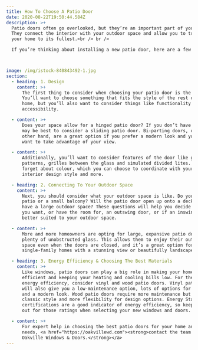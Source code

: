```yaml
---
title: How To Choose A Patio Door
date: 2020-08-22T19:50:44.584Z
description: >+
  Patio doors often go overlooked, but they’re an important part of your home.
  They connect the interior with your outdoor space and allow you to truly enjoy
  your home to its fullest.<br /> br />

  If you’re thinking about installing a new patio door, here are a few important things to consider:



image: /img/istock-840843492-1.jpg
section:
  - heading: 1. Design
    content: >+
      The first thing to consider when choosing your patio door is the design.
      You’ll want to choose something that fits the style of the rest of your
      home, but you’ll also want to consider things like functionality and
      accessibility.

  - content: >+
      Does your space allow for a hinged patio door? If you don’t have room, it
      may be best to consider a sliding patio door. Bi-parting doors, on the
      other hand, are a great option if you prefer a modern look and you really
      want to take advantage of your view.

  - content: >+
      Additionally, you’ll want to consider features of the door like grille
      patterns, grilles between the glass and simulated divided lites. And don’t
      forget about colour, which you can choose to coordinate with your home,
      interior design style and more.

  - heading: 2. Connecting To Your Outdoor Space
    content: >+
      Next, you should consider what your outdoor space is like. Do you have a
      patio or a small balcony? Will the patio door open up onto a deck? Do you
      have a large outdoor space? These questions will help you decide whether
      you want, or have the room for, an outswing door, or if an inswing is
      better suited to your outdoor space.

  - content: >+
      More and more homeowners are opting for large, expansive patio doors with
      plenty of unobstructed glass. This allows them to enjoy their outdoor
      space even when the doors are closed, and it’s a great option for
      single-family homes with a stunning view or beautifully landscaped garden.

  - heading: 3. Energy Efficiency & Choosing The Best Materials
    content: >+
      Like windows, patio doors can play a big role in making your home energy
      efficient and keeping your heating and cooling bills low. For the highest
      energy efficiency, consider vinyl and wood patio doors. Vinyl patio doors
      will also give you a low-maintenance option, lots of options for colours
      and a modern look. Wood patio doors require more maintenance but offer a
      classic style and more flexibility for design options. Energy Star
      certifications are a good indicator of energy efficiency, so keep an eye
      out for those ratings when selecting your new windows and doors.

  - content: >+
      For expert help in choosing the best patio doors for your home and your
      needs, <a href="https://oakvillewd.com"><strong>contact the team at
      Oakville Windows & Doors.</strong></a>
---
```

